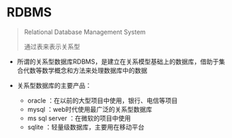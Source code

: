 # RDBMS

> Relational Database Management System
> 
> 通过表来表示关系型


* 所谓的关系型数据库RDBMS，是建立在关系模型基础上的数据库，借助于集合代数等数学概念和方法来处理数据库中的数据

* 关系型数据库的主要产品：
    * oracle ：在以前的大型项目中使用，银行、电信等项目
    * mysql ：web时代使用最广泛的关系型数据库
    * ms sql server ：在微软的项目中使用
    * sqlite ：轻量级数据库，主要用在移动平台